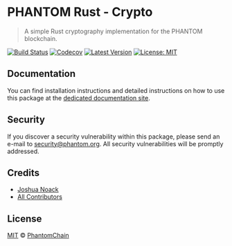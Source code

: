 # PHANTOM Rust - Crypto

> A simple Rust cryptography implementation for the PHANTOM blockchain.

[![Build Status](https://badgen.now.sh/travis/PhantomChain/rust-crypto/master)](https://travis-ci.org/PhantomChain/rust-crypto)
[![Codecov](https://badgen.now.sh/codecov/c/github/phantomchain/rust-crypto)](https://codecov.io/gh/phantomchain/rust-crypto)
[![Latest Version](https://badgen.now.sh/github/release/PhantomChain/rust-crypto)](https://github.com/PhantomChain/rust-crypto/releases)
[![License: MIT](https://badgen.now.sh/badge/license/MIT/green)](https://opensource.org/licenses/MIT)

## Documentation

You can find installation instructions and detailed instructions on how to use this package at the [dedicated documentation site](https://docs.phantom.org/sdk/cryptography/rust.html).

## Security

If you discover a security vulnerability within this package, please send an e-mail to security@phantom.org. All security vulnerabilities will be promptly addressed.

## Credits

- [Joshua Noack](https://github.com/supaiku0)
- [All Contributors](../../contributors)

## License

[MIT](LICENSE) © [PhantomChain](https://phantom.org)
